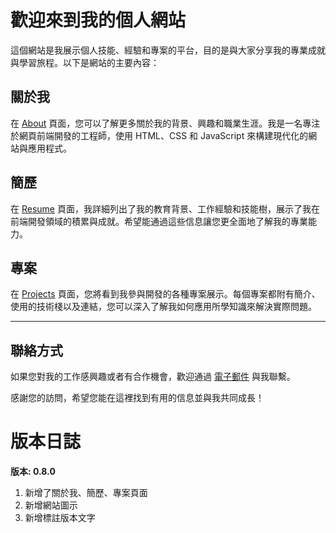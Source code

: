 # 歡迎來到我的個人網站

這個網站是我展示個人技能、經驗和專案的平台，目的是與大家分享我的專業成就與學習旅程。以下是網站的主要內容：

## 關於我

在 [About](about) 頁面，您可以了解更多關於我的背景、興趣和職業生涯。我是一名專注於網頁前端開發的工程師，使用 HTML、CSS 和 JavaScript 來構建現代化的網站與應用程式。

## 簡歷

在 [Resume](resume) 頁面，我詳細列出了我的教育背景、工作經驗和技能樹，展示了我在前端開發領域的積累與成就。希望能通過這些信息讓您更全面地了解我的專業能力。

## 專案

在 [Projects](projects) 頁面，您將看到我參與開發的各種專案展示。每個專案都附有簡介、使用的技術棧以及連結，您可以深入了解我如何應用所學知識來解決實際問題。

---

## 聯絡方式

如果您對我的工作感興趣或者有合作機會，歡迎通過 [電子郵件](mailto:glem920813@gmail.com) 與我聯繫。

感謝您的訪問，希望您能在這裡找到有用的信息並與我共同成長！



# 版本日誌
**版本: 0.8.0**

1. 新增了關於我、簡歷、專案頁面
2. 新增網站圖示
3. 新增標註版本文字